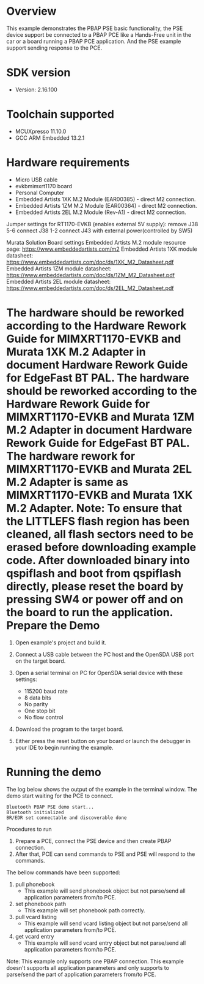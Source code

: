 Overview
========
This example demonstrates the PBAP PSE basic functionality, the PSE device support be connected to a PBAP PCE like a Hands-Free unit in the car or a 
board running a PBAP PCE application. And the PSE example support sending response to the PCE. 



SDK version
===========
- Version: 2.16.100

Toolchain supported
===================
- MCUXpresso  11.10.0
- GCC ARM Embedded  13.2.1

Hardware requirements
=====================
- Micro USB cable
- evkbmimxrt1170 board
- Personal Computer
- Embedded Artists 1XK M.2 Module (EAR00385) - direct M2 connection.
- Embedded Artists 1ZM M.2 Module (EAR00364) - direct M2 connection.
- Embedded Artists 2EL M.2 Module (Rev-A1) - direct M2 connection.

Jumper settings for RT1170-EVKB (enables external 5V supply):
remove  J38 5-6
connect J38 1-2
connect J43 with external power(controlled by SW5)

Murata Solution Board settings
Embedded Artists M.2 module resource page: https://www.embeddedartists.com/m2
Embedded Artists 1XK module datasheet: https://www.embeddedartists.com/doc/ds/1XK_M2_Datasheet.pdf
Embedded Artists 1ZM module datasheet: https://www.embeddedartists.com/doc/ds/1ZM_M2_Datasheet.pdf
Embedded Artists 2EL module datasheet: https://www.embeddedartists.com/doc/ds/2EL_M2_Datasheet.pdf

The hardware should be reworked according to the Hardware Rework Guide for MIMXRT1170-EVKB and Murata 1XK M.2 Adapter in document Hardware Rework Guide for EdgeFast BT PAL.
The hardware should be reworked according to the Hardware Rework Guide for MIMXRT1170-EVKB and Murata 1ZM M.2 Adapter in document Hardware Rework Guide for EdgeFast BT PAL.
The hardware rework for MIMXRT1170-EVKB and Murata 2EL M.2 Adapter is same as MIMXRT1170-EVKB and Murata 1XK M.2 Adapter.
Note:
To ensure that the LITTLEFS flash region has been cleaned,
all flash sectors need to be erased before downloading example code.
After downloaded binary into qspiflash and boot from qspiflash directly,
please reset the board by pressing SW4 or power off and on the board to run the application.
Prepare the Demo
================

1.  Open example's project and build it.

2.  Connect a USB cable between the PC host and the OpenSDA USB port on the target board.

3.  Open a serial terminal on PC for OpenSDA serial device with these settings:
    - 115200 baud rate
    - 8 data bits
    - No parity
    - One stop bit
    - No flow control

4.  Download the program to the target board.

5.  Either press the reset button on your board or launch the debugger in your IDE to begin running the example.

Running the demo
================
The log below shows the output of the example in the terminal window.
The demo start waiting for the PCE to connect.

~~~~~~~~~~~~~~~~~~~~~~~~~~~~~~~~~~~
Bluetooth PBAP PSE demo start...
Bluetooth initialized
BR/EDR set connectable and discoverable done
~~~~~~~~~~~~~~~~~~~~~~~~~~~~~~~~~~~

Procedures to run
1. Prepare a PCE, connect the PSE device and then create PBAP connection.
2. After that, PCE can send commands to PSE and PSE will respond to the commands.

The bellow commands have been supported:
1. pull phonebook 
    - This example will send phonebook object but not parse/send all application parameters from/to PCE.
2. set phonebook path
    - This example will set phonebook path correctly.
3. pull vcard listing
    - This example will send vcard listing object but not parse/send all application parameters from/to PCE.
4. get vcard entry
    - This example will send vcard entry object but not parse/send all application parameters from/to PCE.


Note:
This example only supports one PBAP connection.
This example doesn't supports all application parameters and only supports to parse/send the part of application parameters from/to PCE.
